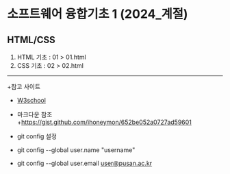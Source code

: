 # 소프트웨어 융합기초 1 (2024_계절)
## HTML/CSS
1. HTML 기초    : 01 > 01.html
2. CSS 기초     : 02 > 02.html
---
+참고 사이트    
+  [W3school](https://www.w3schools.com/, "W3School link")

+ 마크다운 참조     
    +https://gist.github.com/ihoneymon/652be052a0727ad59601

+ git config 설정
 + git config --global user.name "username"
 + git config --global user.email user@pusan.ac.kr